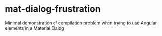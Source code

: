 # mat-dialog-frustration
Minimal demonstration of compilation problem when trying to use Angular elements in a Material Dialog
